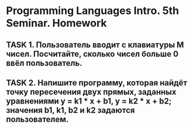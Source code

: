 # Programming Languages Intro. 5th Seminar. Homework
## TASK 1. Пользователь вводит с клавиатуры M чисел. Посчитайте, сколько чисел больше 0 ввёл пользователь. 

## TASK 2. Напишите программу, которая найдёт точку пересечения двух прямых, заданных уравнениями y = k1 * x + b1, y = k2 * x + b2; значения b1, k1, b2 и k2 задаются пользователем.
